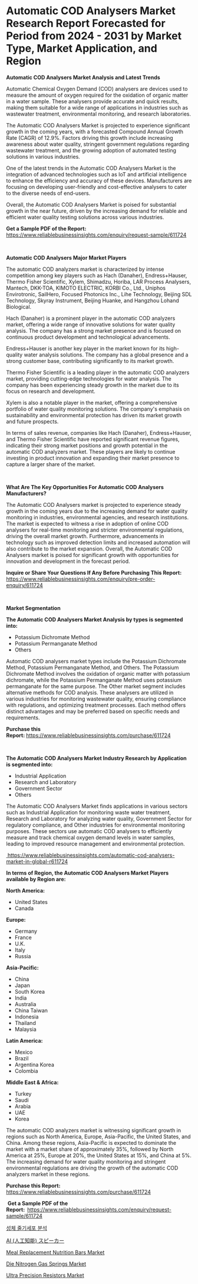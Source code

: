 <p><h1>Automatic COD Analysers Market Research Report Forecasted for Period from 2024 -  2031 by Market Type, Market Application, and Region</h1></p><p><strong>Automatic COD Analysers Market Analysis and Latest Trends</strong></p>
<p><p>Automatic Chemical Oxygen Demand (COD) analysers are devices used to measure the amount of oxygen required for the oxidation of organic matter in a water sample. These analysers provide accurate and quick results, making them suitable for a wide range of applications in industries such as wastewater treatment, environmental monitoring, and research laboratories.</p><p>The Automatic COD Analysers Market is projected to experience significant growth in the coming years, with a forecasted Compound Annual Growth Rate (CAGR) of 12.9%. Factors driving this growth include increasing awareness about water quality, stringent government regulations regarding wastewater treatment, and the growing adoption of automated testing solutions in various industries.</p><p>One of the latest trends in the Automatic COD Analysers Market is the integration of advanced technologies such as IoT and artificial intelligence to enhance the efficiency and accuracy of these devices. Manufacturers are focusing on developing user-friendly and cost-effective analysers to cater to the diverse needs of end-users.</p><p>Overall, the Automatic COD Analysers Market is poised for substantial growth in the near future, driven by the increasing demand for reliable and efficient water quality testing solutions across various industries.</p></p>
<p><strong>Get a Sample PDF of the Report:&nbsp;</strong> <a href="https://www.reliablebusinessinsights.com/enquiry/request-sample/611724">https://www.reliablebusinessinsights.com/enquiry/request-sample/611724</a></p>
<p>&nbsp;</p>
<p><strong>Automatic COD Analysers Major Market Players</strong></p>
<p><p>The automatic COD analyzers market is characterized by intense competition among key players such as Hach (Danaher), Endress+Hauser, Thermo Fisher Scientific, Xylem, Shimadzu, Horiba, LAR Process Analysers, Mantech, DKK-TOA, KIMOTO ELECTRIC, KORBI Co., Ltd., Uniphos Envirotronic, SailHero, Focused Photonics Inc., Lihe Technology, Beijing SDL Technology, Skyray Instrument, Beijing Huanke, and Hangzhou Lohand Biological.</p><p>Hach (Danaher) is a prominent player in the automatic COD analyzers market, offering a wide range of innovative solutions for water quality analysis. The company has a strong market presence and is focused on continuous product development and technological advancements.</p><p>Endress+Hauser is another key player in the market known for its high-quality water analysis solutions. The company has a global presence and a strong customer base, contributing significantly to its market growth.</p><p>Thermo Fisher Scientific is a leading player in the automatic COD analyzers market, providing cutting-edge technologies for water analysis. The company has been experiencing steady growth in the market due to its focus on research and development.</p><p>Xylem is also a notable player in the market, offering a comprehensive portfolio of water quality monitoring solutions. The company's emphasis on sustainability and environmental protection has driven its market growth and future prospects.</p><p>In terms of sales revenue, companies like Hach (Danaher), Endress+Hauser, and Thermo Fisher Scientific have reported significant revenue figures, indicating their strong market positions and growth potential in the automatic COD analyzers market. These players are likely to continue investing in product innovation and expanding their market presence to capture a larger share of the market.</p></p>
<p>&nbsp;</p>
<p><strong>What Are The Key Opportunities For Automatic COD Analysers Manufacturers?</strong></p>
<p><p>The Automatic COD Analysers market is projected to experience steady growth in the coming years due to the increasing demand for water quality monitoring in industries, environmental agencies, and research institutions. The market is expected to witness a rise in adoption of online COD analysers for real-time monitoring and stricter environmental regulations, driving the overall market growth. Furthermore, advancements in technology such as improved detection limits and increased automation will also contribute to the market expansion. Overall, the Automatic COD Analysers market is poised for significant growth with opportunities for innovation and development in the forecast period.</p></p>
<p><strong>Inquire or Share Your Questions If Any Before Purchasing This Report:</strong> <a href="https://www.reliablebusinessinsights.com/enquiry/pre-order-enquiry/611724">https://www.reliablebusinessinsights.com/enquiry/pre-order-enquiry/611724</a></p>
<p>&nbsp;</p>
<p><strong>Market Segmentation</strong></p>
<p><strong>The Automatic COD Analysers Market Analysis by types is segmented into:</strong></p>
<p><ul><li>Potassium Dichromate Method</li><li>Potassium Permanganate Method</li><li>Others</li></ul></p>
<p><p>Automatic COD analysers market types include the Potassium Dichromate Method, Potassium Permanganate Method, and Others. The Potassium Dichromate Method involves the oxidation of organic matter with potassium dichromate, while the Potassium Permanganate Method uses potassium permanganate for the same purpose. The Other market segment includes alternative methods for COD analysis. These analysers are utilized in various industries for monitoring wastewater quality, ensuring compliance with regulations, and optimizing treatment processes. Each method offers distinct advantages and may be preferred based on specific needs and requirements.</p></p>
<p><strong>Purchase this Report:&nbsp;</strong><a href="https://www.reliablebusinessinsights.com/purchase/611724">https://www.reliablebusinessinsights.com/purchase/611724</a></p>
<p>&nbsp;</p>
<p><strong>The Automatic COD Analysers Market Industry Research by Application is segmented into:</strong></p>
<p><ul><li>Industrial Application</li><li>Research and Laboratory</li><li>Government Sector</li><li>Others</li></ul></p>
<p><p>The Automatic COD Analysers Market finds applications in various sectors such as Industrial Application for monitoring waste water treatment, Research and Laboratory for analyzing water quality, Government Sector for regulatory compliance, and Other industries for environmental monitoring purposes. These sectors use automatic COD analysers to efficiently measure and track chemical oxygen demand levels in water samples, leading to improved resource management and environmental protection.</p></p>
<p><a href="https://www.reliablebusinessinsights.com/automatic-cod-analysers-market-in-global-r611724">&nbsp;https://www.reliablebusinessinsights.com/automatic-cod-analysers-market-in-global-r611724</a></p>
<p><strong>In terms of Region, the Automatic COD Analysers Market Players available by Region are:</strong></p>
<p>
    <p> <strong> North America: </strong>
        <ul>
            <li>United States</li>
            <li>Canada</li>
        </ul>
        </p> 
    <p> <strong> Europe: </strong>
        <ul>
            <li>Germany</li>
            <li>France</li>
            <li>U.K.</li>
            <li>Italy</li>
            <li>Russia</li>
        </ul>
        </p> 
    <p> <strong> Asia-Pacific: </strong>
        <ul>
            <li>China</li>
            <li>Japan</li>
            <li>South Korea</li>
            <li>India</li>
            <li>Australia</li>
            <li>China Taiwan</li>
            <li>Indonesia</li>
            <li>Thailand</li>
            <li>Malaysia</li>
        </ul>
        </p> 
    <p> <strong> Latin America: </strong>
        <ul>
            <li>Mexico</li>
            <li>Brazil</li>
            <li>Argentina Korea</li>
            <li>Colombia</li>
        </ul>
        </p> 
    <p> <strong> Middle East & Africa: </strong>
        <ul>
            <li>Turkey</li>
            <li>Saudi</li>
            <li>Arabia</li>
            <li>UAE</li>
            <li>Korea</li>
        </ul>
    </p>
    </p>
<p><p>The automatic COD analyzers market is witnessing significant growth in regions such as North America, Europe, Asia-Pacific, the United States, and China. Among these regions, Asia-Pacific is expected to dominate the market with a market share of approximately 35%, followed by North America at 25%, Europe at 20%, the United States at 15%, and China at 5%. The increasing demand for water quality monitoring and stringent environmental regulations are driving the growth of the automatic COD analyzers market in these regions.</p></p>
<p><strong>Purchase this Report: </strong><a href="https://www.reliablebusinessinsights.com/purchase/611724">https://www.reliablebusinessinsights.com/purchase/611724</a></p>
<p>&nbsp;<strong>Get a Sample PDF of the Report:&nbsp;&nbsp;</strong><a href="https://www.reliablebusinessinsights.com/enquiry/request-sample/611724">https://www.reliablebusinessinsights.com/enquiry/request-sample/611724</a></p>
<p><strong></strong></p>
<p><p><a href="https://github.com/jimahmed0511/Market-Research-Report-List-1/blob/main/608245389177.md">성체 줄기세포 분석</a></p><p><a href="https://github.com/EthanMorar2011/Market-Research-Report-List-1/blob/main/486598097609.md">AI (人工知能) スピーカー</a></p><p><a href="https://github.com/Sherrillcrooksxa8i18ucf2m/Market-Research-Report-List-2/blob/main/meal-replacement-nutrition-bars-market.md">Meal Replacement Nutrition Bars Market</a></p><p><a href="https://github.com/AlysaLedner2023/Market-Research-Report-List-1/blob/main/die-nitrogen-gas-springs-market.md">Die Nitrogen Gas Springs Market</a></p><p><a href="https://issuu.com/reportprime-2/docs/ultra-precision-resistors-market-size-2030.pptx">Ultra Precision Resistors Market</a></p></p>